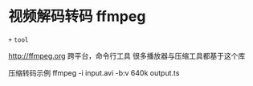 # 视频解码转码 ffmpeg
`+` `tool`

http://ffmpeg.org
跨平台，命令行工具
很多播放器与压缩工具都基于这个库

压缩转码示例
ffmpeg -i input.avi -b:v 640k output.ts 
